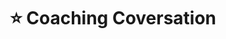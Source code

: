 ---
title: "⭐️ Coaching Coversation"
description: '44% karyawan bilang kalau mereka gak pernah dapet constructive feedback. Jangan mau ada di braket manajar itu. Terus memberikan feedback loop yang konstan, dan dorong tim untuk berkembang, kemudian "get out of the way"!'
cover: "images/reading/coaching-conversation.jpeg"
publishDate: 2021-04-12
authors: "Brian Souza"
categories: ["business & leadership"]
---
